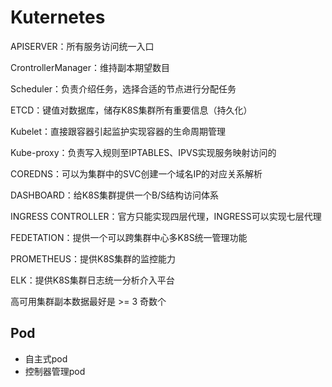 # Kuternetes

APISERVER：所有服务访问统一入口

CrontrollerManager：维持副本期望数目

Scheduler：负责介绍任务，选择合适的节点进行分配任务

ETCD：键值对数据库，储存K8S集群所有重要信息（持久化）

Kubelet：直接跟容器引起监护实现容器的生命周期管理

Kube-proxy：负责写入规则至IPTABLES、IPVS实现服务映射访问的

COREDNS：可以为集群中的SVC创建一个域名IP的对应关系解析

DASHBOARD：给K8S集群提供一个B/S结构访问体系

INGRESS CONTROLLER：官方只能实现四层代理，INGRESS可以实现七层代理

FEDETATION：提供一个可以跨集群中心多K8S统一管理功能

PROMETHEUS：提供K8S集群的监控能力

ELK：提供K8S集群日志统一分析介入平台



高可用集群副本数据最好是 >= 3 奇数个

## Pod

- 自主式pod
- 控制器管理pod